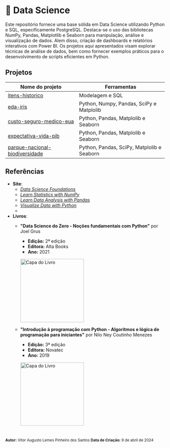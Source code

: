 # 📘 Data Science

Este repositório fornece uma base sólida em Data Science utilizando Python e SQL, especificamente PostgreSQL. Destaca-se o uso das bibliotecas NumPy, Pandas, Matplotlib e Seaborn para manipulação, análise e visualização de dados. Alem disso, criação de dashboards e relatórios interativos com Power BI. Os projetos aqui apresentados visam explorar técnicas de análise de dados, bem como fornecer exemplos práticos para o desenvolvimento de scripts eficientes em Python.

## Projetos
| Nome do projeto | Ferramentas  |
|-----------------|--------------|
| [itens-historico](https://github.com/vitorAugusto2/bd-itens-historicos) | Modelagem e SQL |
| [eda-iris](https://github.com/vitorAugusto2/eda-probabilisticas-iris) | Python, Numpy, Pandas, SciPy e Matplolib |
| [custo-seguro-medico-eua](https://github.com/vitorAugusto2/us-medical-insurance-costs) | Python, Pandas, Matplolib e Seaborn |
| [expectativa-vida-pib ](https://github.com/vitorAugusto2/expectativa-de-vida-e-pib) | Python, Pandas, Matplolib e Seaborn  |
| [parque-nacional-biodiversidade ](https://github.com/vitorAugusto2/biodiversity-rational-parks) | Python, Pandas, SciPy, Matplolib e Seaborn |

## Referências
- **Site**:
    - [*Data Science Foundations*](https://www.codecademy.com/enrolled/paths/data-science-foundations)
    - [*Learn Statistics with NumPy*](https://www.codecademy.com/enrolled/courses/intro-statistics-numpy)
    - [*Learn Data Analysis with Pandas*](https://www.codecademy.com/enrolled/courses/data-processing-pandas)
    - [*Visualize Data with Python*](https://www.codecademy.com/enrolled/paths/visualize-data-with-python)
    -   
- **Livros**:
  - **"Data Science do Zero - Noções fundamentais com Python"** por Joel Grus
    - **Edição:** 2ª edição
    - **Editora:** Alta Books
    - **Ano:** 2021
    <p align="left">
      <img src="https://github.com/vitorAugusto2/arquivos-de-estudo/assets/131685750/ee567fe5-e068-4c9d-99ba-e69a86e624dd" alt="Capa do Livro" width="200">
    </p>

  - **"Introdução à programação com Python - Algoritmos e lógica de programação para iniciantes"** por Nilo Ney Coutinho Menezes
    - **Edição:** 3ª edição
    - **Editora:** Novatec
    - **Ano:** 2019
    <p align="left">
      <img src="https://github.com/vitorAugusto2/arquivos-de-estudo/assets/131685750/77500055-b478-4c63-bf21-ce718aa12a41" alt="Capa do Livro" width="200">
    </p>

#

<sub>
    <strong>Autor:</strong> Vitor Augusto Lemes Pinheiro dos Santos
    <strong>Data de Criação:</strong> 9 de abril de 2024
</sub>
